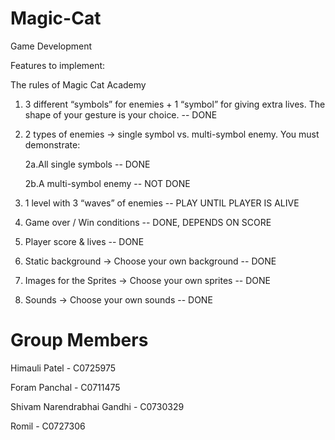 # Magic-Cat

Game Development

Features to implement:

The rules of Magic Cat Academy

1. 3 different “symbols” for enemies + 1 “symbol” for giving extra lives.  The shape of your gesture is your choice. -- DONE

2. 2 types of enemies → single symbol vs. multi-symbol enemy. You must demonstrate:

    2a.All single symbols -- DONE
    
    2b.A multi-symbol enemy -- NOT DONE
    
3. 1 level with 3 “waves” of enemies -- PLAY UNTIL PLAYER IS ALIVE

4. Game over / Win conditions -- DONE, DEPENDS ON SCORE

5. Player score & lives -- DONE

6. Static background  → Choose your own background -- DONE

7. Images for the Sprites  → Choose your own sprites -- DONE

8. Sounds → Choose your own sounds -- DONE

# Group Members

Himauli Patel - C0725975

Foram Panchal - C0711475

Shivam Narendrabhai Gandhi - C0730329

Romil - C0727306
